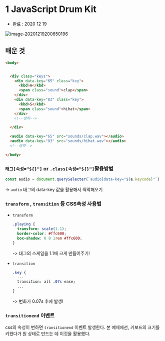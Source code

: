 

# 1 JavaScript Drum Kit

- 완료 : 2020 12 19

![image-20201219200650196](C:\Users\USER\AppData\Roaming\Typora\typora-user-images\image-20201219200650196.png)



## 배운 것

```html
<body>


  <div class="keys">
    <div data-key="65" class="key">
      <kbd>A</kbd>
      <span class="sound">clap</span>
    </div>
    <div data-key="83" class="key">
      <kbd>S</kbd>
      <span class="sound">hihat</span>
    </div>
    <!--생략-->

  </div>

  <audio data-key="65" src="sounds/clap.wav"></audio>
  <audio data-key="83" src="sounds/hihat.wav"></audio>
  <!--생략-->

</body>
```

### `태그[속성="${}"]` or `.class[속성="${}"]`활용방법

```javascript
const audio = document.querySelecter(`audio[data-key="${e.keycode}"`)
```

->  `audio` 태그의 data-key 값을 활용해서 찍먹해오기

### `transform` , `transition`  등 CSS속성 사용법

- `transform` 

  ```css
  .playing {
    transform: scale(1.1);
    border-color: #ffc600;
    box-shadow: 0 0 1rem #ffc600;
  }
  ```

  -> 태그의 스케일을 1.1배 크게 만들어주기!

- `transition`

  ```css
  .key {
    ...
    transition: all .07s ease;
    ...
  }
  ```

  -> 변화가 0.07s 후에 발생!

### `transitionend` 이벤트

css의 속성이 변하면 `transitionend` 이벤트 발생한다. 본 예제에선, 키보드의 크기를 키웠다가 원 상태로 만드는 데 이것을 활용했다.

